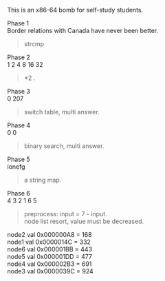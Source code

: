 This is an x86-64 bomb for self-study students. 


Phase 1  
Border relations with Canada have never been better.
> strcmp

Phase 2  
1 2 4 8 16 32
> *2 .

Phase 3  
0 207 
> switch table, multi answer.

Phase 4  
0 0
> binary search, multi answer.

Phase 5  
ionefg  
> a string map.

Phase 6  
4 3 2 1 6 5  
> preprocess: input = 7 - input.  
> node list resort, value must be decreased.

node2 val 0x000000A8 = 168  
node1 val 0x0000014C = 332  
node6 val 0x000001BB = 443  
node5 val 0x000001DD = 477  
node4 val 0x000002B3 = 691  
node3 val 0x0000039C = 924  